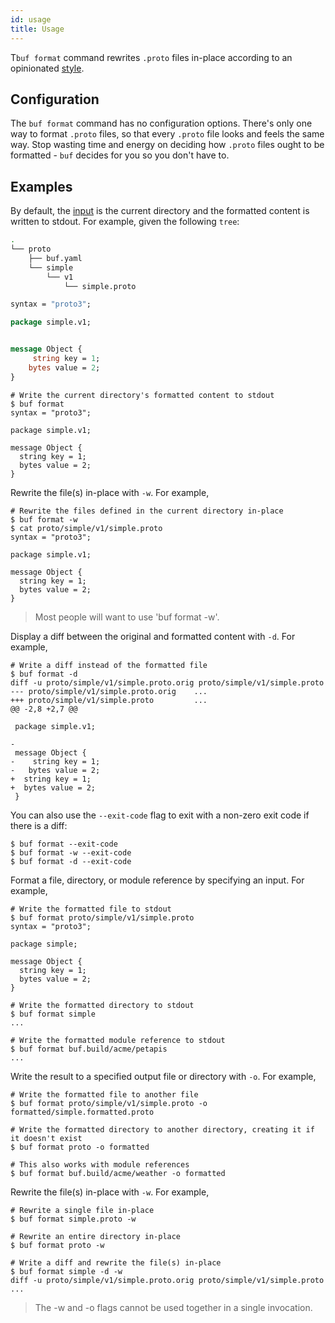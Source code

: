 ```yaml
---
id: usage
title: Usage
---
```


T`buf format` command rewrites `.proto` files in-place according to an opinionated
[style](style.md).

## Configuration

The `buf format` command has no configuration options. There's only one way to
format `.proto` files, so that every `.proto` file looks and feels the same way. Stop
wasting time and energy on deciding how `.proto` files ought to be formatted - `buf`
decides for you so you don't have to.

## Examples

By default, the [input](../reference/inputs.md) is the current directory and the formatted
content is written to stdout. For example, given the following `tree`:

```sh
.
└── proto
    ├── buf.yaml
    └── simple
        └── v1
            └── simple.proto
```

```protobuf title="proto/simple/v1/simple.proto"
syntax = "proto3";

package simple.v1;


message Object {
     string key = 1;
    bytes value = 2;
}
```

```terminal
# Write the current directory's formatted content to stdout
$ buf format
syntax = "proto3";

package simple.v1;

message Object {
  string key = 1;
  bytes value = 2;
}
```

Rewrite the file(s) in-place with `-w`. For example,

```terminal
# Rewrite the files defined in the current directory in-place
$ buf format -w
$ cat proto/simple/v1/simple.proto
syntax = "proto3";

package simple.v1;

message Object {
  string key = 1;
  bytes value = 2;
}
```

> Most people will want to use 'buf format -w'.

Display a diff between the original and formatted content with `-d`. For example,

```terminal
# Write a diff instead of the formatted file
$ buf format -d
diff -u proto/simple/v1/simple.proto.orig proto/simple/v1/simple.proto
--- proto/simple/v1/simple.proto.orig    ...
+++ proto/simple/v1/simple.proto         ...
@@ -2,8 +2,7 @@

 package simple.v1;

-
 message Object {
-    string key = 1;
-   bytes value = 2;
+  string key = 1;
+  bytes value = 2;
 }
```

You can also use the `--exit-code` flag to exit with a non-zero exit code if there is a diff:

```terminal
$ buf format --exit-code
$ buf format -w --exit-code
$ buf format -d --exit-code
```

Format a file, directory, or module reference by specifying an input. For example,

```terminal
# Write the formatted file to stdout
$ buf format proto/simple/v1/simple.proto
syntax = "proto3";

package simple;

message Object {
  string key = 1;
  bytes value = 2;
}
```

```terminal
# Write the formatted directory to stdout
$ buf format simple
...
```

```terminal
# Write the formatted module reference to stdout
$ buf format buf.build/acme/petapis
...
```

Write the result to a specified output file or directory with `-o`. For example,

```terminal
# Write the formatted file to another file
$ buf format proto/simple/v1/simple.proto -o formatted/simple.formatted.proto
```

```terminal
# Write the formatted directory to another directory, creating it if it doesn't exist
$ buf format proto -o formatted
```

```terminal
# This also works with module references
$ buf format buf.build/acme/weather -o formatted
```

Rewrite the file(s) in-place with `-w`. For example,

```terminal
# Rewrite a single file in-place
$ buf format simple.proto -w
```

```terminal
# Rewrite an entire directory in-place
$ buf format proto -w
```

```terminal
# Write a diff and rewrite the file(s) in-place
$ buf format simple -d -w
diff -u proto/simple/v1/simple.proto.orig proto/simple/v1/simple.proto
...
```

> The -w and -o flags cannot be used together in a single invocation.
